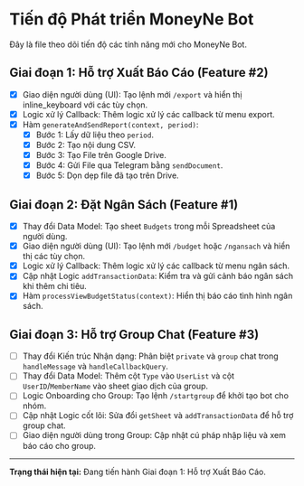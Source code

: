 # Tiến độ Phát triển MoneyNe Bot

Đây là file theo dõi tiến độ các tính năng mới cho MoneyNe Bot.

## Giai đoạn 1: Hỗ trợ Xuất Báo Cáo (Feature #2)
- [x] Giao diện người dùng (UI): Tạo lệnh mới `/export` và hiển thị inline_keyboard với các tùy chọn.
- [x] Logic xử lý Callback: Thêm logic xử lý các callback từ menu export.
- [x] Hàm `generateAndSendReport(context, period)`:
    - [x] Bước 1: Lấy dữ liệu theo `period`.
    - [x] Bước 2: Tạo nội dung CSV.
    - [x] Bước 3: Tạo File trên Google Drive.
    - [x] Bước 4: Gửi File qua Telegram bằng `sendDocument`.
    - [x] Bước 5: Dọn dẹp file đã tạo trên Drive.

## Giai đoạn 2: Đặt Ngân Sách (Feature #1)
- [x] Thay đổi Data Model: Tạo sheet `Budgets` trong mỗi Spreadsheet của người dùng.
- [x] Giao diện người dùng (UI): Tạo lệnh mới `/budget` hoặc `/ngansach` và hiển thị các tùy chọn.
- [x] Logic xử lý Callback: Thêm logic xử lý các callback từ menu ngân sách.
- [x] Cập nhật Logic `addTransactionData`: Kiểm tra và gửi cảnh báo ngân sách khi thêm chi tiêu.
- [x] Hàm `processViewBudgetStatus(context)`: Hiển thị báo cáo tình hình ngân sách.

## Giai đoạn 3: Hỗ trợ Group Chat (Feature #3)
- [ ] Thay đổi Kiến trúc Nhận dạng: Phân biệt `private` và `group` chat trong `handleMessage` và `handleCallbackQuery`.
- [ ] Thay đổi Data Model: Thêm cột `Type` vào `UserList` và cột `UserID`/`MemberName` vào sheet giao dịch của group.
- [ ] Logic Onboarding cho Group: Tạo lệnh `/startgroup` để khởi tạo bot cho nhóm.
- [ ] Cập nhật Logic cốt lõi: Sửa đổi `getSheet` và `addTransactionData` để hỗ trợ group chat.
- [ ] Giao diện người dùng trong Group: Cập nhật cú pháp nhập liệu và xem báo cáo cho group.

---
**Trạng thái hiện tại:** Đang tiến hành Giai đoạn 1: Hỗ trợ Xuất Báo Cáo.
